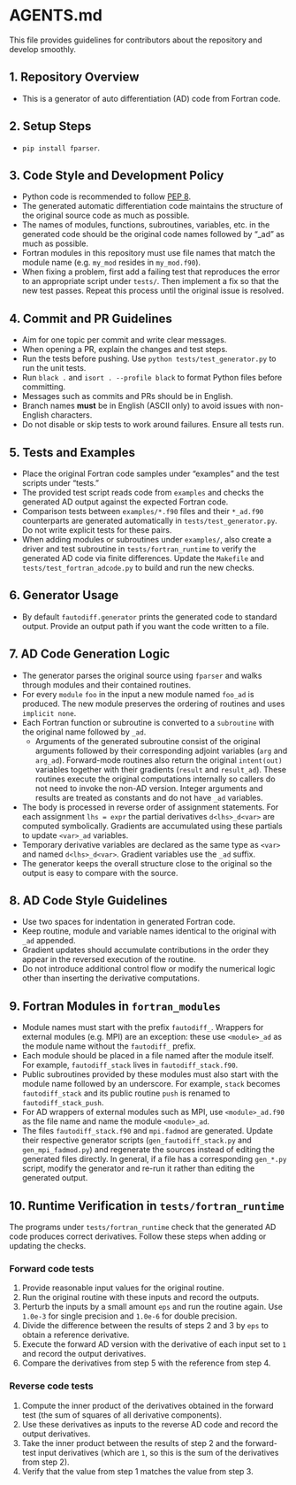 # AGENTS.md

This file provides guidelines for contributors about the repository and develop smoothly.

## 1. Repository Overview
- This is a generator of auto differentiation (AD) code from Fortran code.

## 2. Setup Steps
- `pip install fparser`.

## 3. Code Style and Development Policy
- Python code is recommended to follow [PEP 8](https://www.python.org/dev/peps/pep-0008/).
- The generated automatic differentiation code maintains the structure of the original source code as much as possible.
- The names of modules, functions, subroutines, variables, etc. in the generated code should be the original code names followed by “_ad” as much as possible.
- Fortran modules in this repository must use file names that match the module
  name (e.g. ``my_mod`` resides in ``my_mod.f90``).
- When fixing a problem, first add a failing test that reproduces the error to an appropriate script under `tests/`. Then implement a fix so that the new test passes. Repeat this process until the original issue is resolved.

## 4. Commit and PR Guidelines
- Aim for one topic per commit and write clear messages.
- When opening a PR, explain the changes and test steps.
- Run the tests before pushing.
  Use ``python tests/test_generator.py`` to run the unit tests.
- Run `black .` and `isort . --profile black` to format Python files before committing.
- Messages such as commits and PRs should be in English.
- Branch names **must** be in English (ASCII only) to avoid issues with non-English characters.
- Do not disable or skip tests to work around failures. Ensure all tests run.

## 5. Tests and Examples
- Place the original Fortran code samples under “examples” and the test scripts under “tests.”
- The provided test script reads code from ``examples`` and checks the generated
  AD output against the expected Fortran code.
- Comparison tests between ``examples/*.f90`` files and their ``*_ad.f90``
  counterparts are generated automatically in ``tests/test_generator.py``.
  Do not write explicit tests for these pairs.
- When adding modules or subroutines under ``examples/``, also create a driver and
  test subroutine in ``tests/fortran_runtime`` to verify the generated AD code via
  finite differences. Update the ``Makefile`` and ``tests/test_fortran_adcode.py``
  to build and run the new checks.

## 6. Generator Usage
- By default ``fautodiff.generator`` prints the generated code to standard
  output. Provide an output path if you want the code written to a file.

## 7. AD Code Generation Logic
- The generator parses the original source using ``fparser`` and walks through
  modules and their contained routines.
- For every ``module`` ``foo`` in the input a new module named ``foo_ad`` is
  produced.  The new module preserves the ordering of routines and uses
  ``implicit none``.
- Each Fortran function or subroutine is converted to a ``subroutine`` with the
  original name followed by ``_ad``.
  - Arguments of the generated subroutine consist of the original arguments
      followed by their corresponding adjoint variables (``arg`` and ``arg_ad``).
      Forward-mode routines also return the original ``intent(out)`` variables
      together with their gradients (``result`` and ``result_ad``).  These
      routines execute the original computations internally so callers do not
      need to invoke the non-AD version. Integer arguments and results are
      treated as constants and do not have ``_ad`` variables.
- The body is processed in reverse order of assignment statements.  For each
  assignment ``lhs = expr`` the partial derivatives ``d<lhs>_d<var>`` are
  computed symbolically.  Gradients are accumulated using these partials to
  update ``<var>_ad`` variables.
- Temporary derivative variables are declared as the same type as ``<var>`` and named
  ``d<lhs>_d<var>``.  Gradient variables use the ``_ad`` suffix.
- The generator keeps the overall structure close to the original so the output
  is easy to compare with the source.

## 8. AD Code Style Guidelines
- Use two spaces for indentation in generated Fortran code.
- Keep routine, module and variable names identical to the original with ``_ad``
  appended.
- Gradient updates should accumulate contributions in the order they appear in
  the reversed execution of the routine.
- Do not introduce additional control flow or modify the numerical logic other
  than inserting the derivative computations.

## 9. Fortran Modules in `fortran_modules`
- Module names must start with the prefix ``fautodiff_``.
  Wrappers for external modules (e.g. MPI) are an exception: these use
  ``<module>_ad`` as the module name without the ``fautodiff_`` prefix.
- Each module should be placed in a file named after the module itself.
  For example, ``fautodiff_stack`` lives in ``fautodiff_stack.f90``.
- Public subroutines provided by these modules must also start with the module
  name followed by an underscore.  For example, ``stack`` becomes
  ``fautodiff_stack`` and its public routine ``push`` is renamed to
  ``fautodiff_stack_push``.
- For AD wrappers of external modules such as MPI, use ``<module>_ad.f90`` as the
  file name and name the module ``<module>_ad``.
- The files ``fautodiff_stack.f90`` and ``mpi.fadmod`` are generated. Update
  their respective generator scripts (``gen_fautodiff_stack.py`` and
  ``gen_mpi_fadmod.py``) and regenerate the sources instead of editing the
  generated files directly. In general, if a file has a corresponding
  ``gen_*.py`` script, modify the generator and re-run it rather than editing
  the generated output.

## 10. Runtime Verification in `tests/fortran_runtime`
The programs under `tests/fortran_runtime` check that the generated AD code
produces correct derivatives. Follow these steps when adding or updating the
checks.

### Forward code tests
1. Provide reasonable input values for the original routine.
2. Run the original routine with these inputs and record the outputs.
3. Perturb the inputs by a small amount `eps` and run the routine again. Use
   `1.0e-3` for single precision and `1.0e-6` for double precision.
4. Divide the difference between the results of steps 2 and 3 by `eps` to obtain
   a reference derivative.
5. Execute the forward AD version with the derivative of each input set to `1`
   and record the output derivatives.
6. Compare the derivatives from step 5 with the reference from step 4.

### Reverse code tests
1. Compute the inner product of the derivatives obtained in the forward test
   (the sum of squares of all derivative components).
2. Use these derivatives as inputs to the reverse AD code and record the output
   derivatives.
3. Take the inner product between the results of step 2 and the forward-test
   input derivatives (which are `1`, so this is the sum of the derivatives from
   step 2).
4. Verify that the value from step 1 matches the value from step 3.
